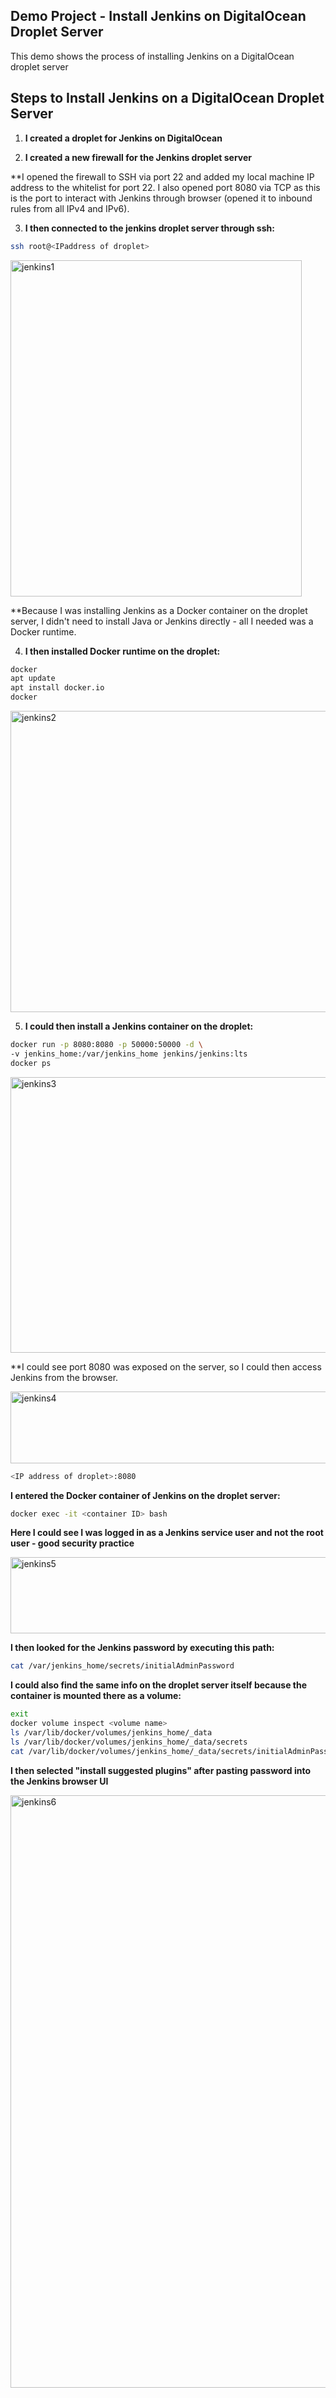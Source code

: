 ## Demo Project - Install Jenkins on DigitalOcean Droplet Server

This demo shows the process of installing Jenkins on a DigitalOcean droplet server

## Steps to Install Jenkins on a DigitalOcean Droplet Server

1. **I created a droplet for Jenkins on DigitalOcean**

2. **I created a new firewall for the Jenkins droplet server**

**I opened the firewall to SSH via port 22 and added my local machine IP address to the whitelist for port 22. I also opened port 8080 via TCP as this is the port to interact with Jenkins through browser (opened it to inbound rules from all IPv4 and IPv6).

3. **I then connected to the jenkins droplet server through ssh:**

```bash
ssh root@<IPaddress of droplet>
```

<img width="466" height="538" alt="jenkins1" src="https://github.com/user-attachments/assets/5879bc5c-c4bb-4c39-851c-1a8d2dece6a9" />


**Because I was installing Jenkins as a Docker container on the droplet server, I didn't need to install Java or Jenkins directly - all I needed was a Docker runtime.

4. **I then installed Docker runtime on the droplet:**

```bash
docker
apt update
apt install docker.io 
docker
```

<img width="713" height="482" alt="jenkins2" src="https://github.com/user-attachments/assets/96a0e786-b8bb-4b71-86bb-0a5c2a7aee45" />


5. **I could then install a Jenkins container on the droplet:**

```bash
docker run -p 8080:8080 -p 50000:50000 -d \
-v jenkins_home:/var/jenkins_home jenkins/jenkins:lts
docker ps
```

<img width="956" height="441" alt="jenkins3" src="https://github.com/user-attachments/assets/beee84f8-d1e2-40a7-9594-2feea09b75a8" />


**I could see port 8080 was exposed on the server, so I could then access Jenkins from the browser.

<img width="1844" height="115" alt="jenkins4" src="https://github.com/user-attachments/assets/c4974a70-7964-4b75-9af0-9e622ca43527" />


```bash
<IP address of droplet>:8080
```

**I entered the Docker container of Jenkins on the droplet server:**

```bash
docker exec -it <container ID> bash
```

**Here I could see I was logged in as a Jenkins service user and not the root user - good security practice**


<img width="612" height="122" alt="jenkins5" src="https://github.com/user-attachments/assets/ff9b36ef-806d-4954-ba68-c2e7a72cb203" />


**I then looked for the Jenkins password by executing this path:**

```bash
cat /var/jenkins_home/secrets/initialAdminPassword
```

**I could also find the same info on the droplet server itself because the container is mounted there as a volume:**

```bash
exit
docker volume inspect <volume name>
ls /var/lib/docker/volumes/jenkins_home/_data
ls /var/lib/docker/volumes/jenkins_home/_data/secrets
cat /var/lib/docker/volumes/jenkins_home/_data/secrets/initialAdminPassword
```

**I then selected "install suggested plugins" after pasting password into the Jenkins browser UI**


<img width="915" height="948" alt="jenkins6" src="https://github.com/user-attachments/assets/279fd6fe-0c94-423a-b0a5-8d8777222d23" />



